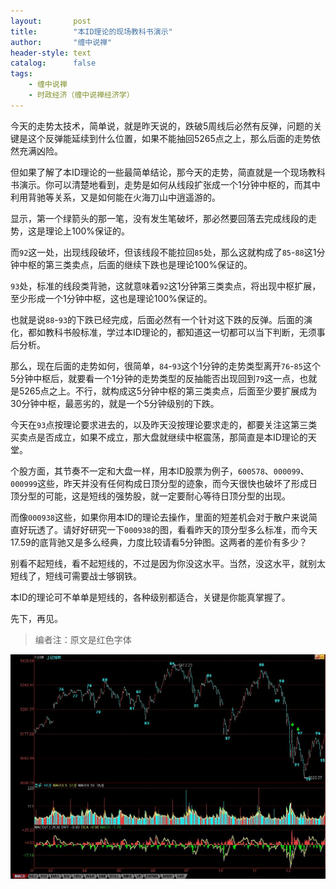 ```yaml
---
layout:       post
title:        "本ID理论的现场教科书演示"
author:       "缠中说禅"
header-style: text
catalog:      false
tags:
    - 缠中说禅
    - 时政经济（缠中说禅经济学）
---
```


今天的走势太技术，简单说，就是昨天说的，跌破5周线后必然有反弹，问题的关键是这个反弹能延续到什么位置，如果不能抽回5265点之上，那么后面的走势依然充满凶险。



但如果了解了本ID理论的一些最简单结论，那今天的走势，简直就是一个现场教科书演示。你可以清楚地看到，走势是如何从线段扩张成一个1分钟中枢的，而其中利用背驰等关系，又是如何能在火海刀山中逍遥游的。



显示，第一个绿箭头的那一笔，没有发生笔破坏，那必然要回落去完成线段的走势，这是理论上100%保证的。



而`92`这一处，出现线段破坏，但该线段不能拉回`85`处，那么这就构成了`85`-`88`这1分钟中枢的第三类卖点，后面的继续下跌也是理论100%保证的。



`93`处，标准的线段类背驰，这就意味着`92`这1分钟第三类卖点，将出现中枢扩展，至少形成一个1分钟中枢，这也是理论100%保证的。



也就是说`88`-`93`的下跌已经完成，后面必然有一个针对这下跌的反弹。后面的演化，都如教科书般标准，学过本ID理论的，都知道这一切都可以当下判断，无须事后分析。



那么，现在后面的走势如何，很简单，`84`-`93`这个1分钟的走势类型离开`76`-`85`这个5分钟中枢后，就要看一个1分钟的走势类型的反抽能否出现回到`79`这一点，也就是5265点之上。不行，就构成这5分钟中枢的第三类卖点，后面至少要扩展成为30分钟中枢，最恶劣的，就是一个5分钟级别的下跌。



今天在`93`点按理论要求进去的，以及昨天没按理论要求走的，都要关注这第三类买卖点是否成立，如果不成立，那大盘就继续中枢震荡，那简直是本ID理论的天堂。



个股方面，其节奏不一定和大盘一样，用本ID股票为例子，`600578`、`000099`、`000999`这些，昨天并没有任何构成日顶分型的迹象，而今天很快也破坏了形成日顶分型的可能，这是短线的强势股，就一定要耐心等待日顶分型的出现。



而像`000938`这些，如果你用本ID的理论去操作，里面的短差机会对于散户来说简直好玩透了。请好好研究一下`000938`的图，看看昨天的顶分型多么标准，而今天17.59的底背驰又是多么经典，力度比较请看5分钟图。这两者的差价有多少？



别看不起短线，看不起短线的，不过是因为你没这水平。当然，没这水平，就别太短线了，短线可需要战士够钢铁。



本ID的理论可不单单是短线的，各种级别都适合，关键是你能真掌握了。



先下，再见。



> 编者注：原文是红色字体



![](/img/czsc/20070912-0685.jpg)

